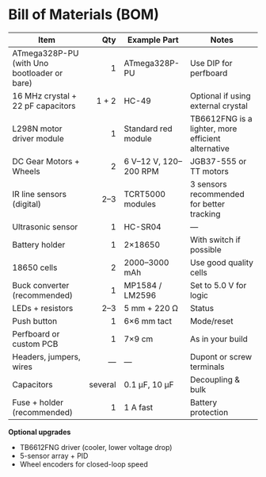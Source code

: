 # Bill of Materials (BOM)

| Item | Qty | Example Part | Notes |
|---|---:|---|---|
| ATmega328P-PU (with Uno bootloader or bare) | 1 | ATmega328P-PU | Use DIP for perfboard |
| 16 MHz crystal + 22 pF capacitors | 1 + 2 | HC-49 | Optional if using external crystal |
| L298N motor driver module | 1 | Standard red module | TB6612FNG is a lighter, more efficient alternative |
| DC Gear Motors + Wheels | 2 | 6 V–12 V, 120–200 RPM | JGB37-555 or TT motors |
| IR line sensors (digital) | 2–3 | TCRT5000 modules | 3 sensors recommended for better tracking |
| Ultrasonic sensor | 1 | HC-SR04 | — |
| Battery holder | 1 | 2×18650 | With switch if possible |
| 18650 cells | 2 | 2000–3000 mAh | Use good quality cells |
| Buck converter (recommended) | 1 | MP1584 / LM2596 | Set to 5.0 V for logic |
| LEDs + resistors | 2–3 | 5 mm + 220 Ω | Status |
| Push button | 1 | 6×6 mm tact | Mode/reset |
| Perfboard or custom PCB | 1 | 7×9 cm | As in your build |
| Headers, jumpers, wires | — | — | Dupont or screw terminals |
| Capacitors | several | 0.1 µF, 10 µF | Decoupling & bulk |
| Fuse + holder (recommended) | 1 | 1 A fast | Battery protection |

**Optional upgrades**
- TB6612FNG driver (cooler, lower voltage drop)
- 5-sensor array + PID
- Wheel encoders for closed-loop speed
